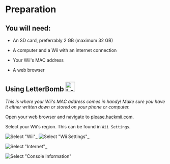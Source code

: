 # Preparation



## You will need: ##

- An SD card, preferrably 2 GB (maximum 32 GB)

- A computer and a Wii with an internet connection

- Your Wii's MAC address

- A web browser


## Using LetterBomb <img src="https://user-images.githubusercontent.com/113637453/197420695-8713c87a-1edb-45f7-a90e-f55b55423243.png" alt="LetterBomb" width="30"/> ##

*This is where your Wii's MAC address comes in handy! Make sure you have it either written down or stored on your phone or computer.*

Open your web browser and navigate to [please.hackmii.com](https://www.please.hackmii.com).

Select your Wii's region. This can be found in `Wii Settings`.


![ Select "Wii"_](https://user-images.githubusercontent.com/113637453/197423077-347cc7d2-d1e8-4e26-8a47-a75258def196.png)
![ Select "Wii Settings"_](https://user-images.githubusercontent.com/113637453/197423095-bf9e0da1-f403-448a-a1a6-2e91cf84a65a.png)

![ Select "Internet"_](https://user-images.githubusercontent.com/113637453/197423343-cedd9f94-c9c6-43fc-9676-fea85916b972.png)

![ Select "Console Information" ](https://user-images.githubusercontent.com/113637453/197423358-b7188d4c-2329-4979-8716-9e3dfd163232.png)


